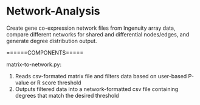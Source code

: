 # Network-Analysis
Create gene co-expression network files from Ingenuity array data, compare different networks for shared and differential nodes/edges, and generate degree distribution output.

======COMPONENTS=====

matrix-to-network.py: 
1) Reads csv-formated matrix file and filters data based on user-based P-value or R score threshold
2) Outputs filtered data into a network-formatted csv file containing degrees that match the desired threshold
